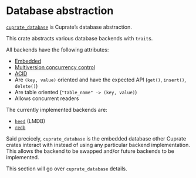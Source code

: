 # Database abstraction
[`cuprate_database`](https://doc.cuprate.org/cuprate_database) is Cuprate’s database abstraction.

This crate abstracts various database backends with `trait`s.

All backends have the following attributes:

- [Embedded](https://en.wikipedia.org/wiki/Embedded_database)
- [Multiversion concurrency control](https://en.wikipedia.org/wiki/Multiversion_concurrency_control)
- [ACID](https://en.wikipedia.org/wiki/ACID)
- Are `(key, value)` oriented and have the expected API (`get()`, `insert()`, `delete()`)
- Are table oriented (`"table_name" -> (key, value)`)
- Allows concurrent readers

The currently implemented backends are:
- [`heed`](https://github.com/meilisearch/heed) (LMDB)
- [`redb`](https://github.com/cberner/redb)

Said precicely, `cuprate_database` is the embedded database other Cuprate
crates interact with instead of using any particular backend implementation.
This allows the backend to be swapped and/or future backends to be implemented.

This section will go over `cuprate_database` details.